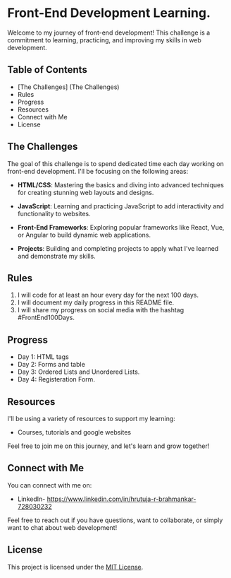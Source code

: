 # Front-End Development Learning.

Welcome to my journey of front-end development! This challenge is a commitment to learning, practicing, and improving my skills in web development. 

## Table of Contents

- [The Challenges] (The Challenges)
- Rules
- Progress
- Resources
- Connect with Me
- License

## The Challenges

The goal of this challenge is to spend dedicated time each day working on front-end development. I'll be focusing on the following areas:

- **HTML/CSS**: Mastering the basics and diving into advanced techniques for creating stunning web layouts and designs.

- **JavaScript**: Learning and practicing JavaScript to add interactivity and functionality to websites.

- **Front-End Frameworks**: Exploring popular frameworks like React, Vue, or Angular to build dynamic web applications.

- **Projects**: Building and completing projects to apply what I've learned and demonstrate my skills.

## Rules

1. I will code for at least an hour every day for the next 100 days.
2. I will document my daily progress in this README file.
3. I will share my progress on social media with the hashtag #FrontEnd100Days.

## Progress

- Day 1: HTML tags
- Day 2: Forms and table
- Day 3: Ordered Lists and Unordered Lists.
- Day 4: Registeration Form.

## Resources

I'll be using a variety of resources to support my learning:

- Courses, tutorials and google websites 

Feel free to join me on this journey, and let's learn and grow together!

## Connect with Me

You can connect with me on:

- LinkedIn- https://www.linkedin.com/in/hrutuja-r-brahmankar-728030232

Feel free to reach out if you have questions, want to collaborate, or simply want to chat about web development!

## License

This project is licensed under the [MIT License](LICENSE).
